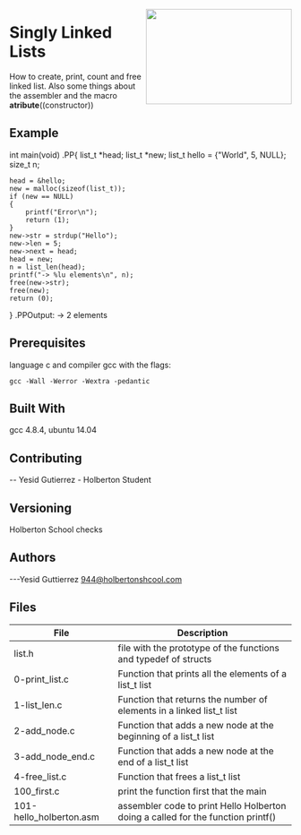 <p>
<img width="260" height="170" src="https://davidjohncoleman.com/wp-djc/wp-content/uploads/2017/06/HBTN-Borderless-CMYK-Logo-Vertical-Color-Black@1200ppi-300x236.png" align="right" >
</p>





# Singly Linked Lists
How to create, print, count and free linked list. Also some things about the assembler 
and the macro __atribute__((constructor))
  
## Example
int main(void)
.PP{
    list_t *head;
    list_t *new;
    list_t hello = {"World", 5, NULL};
    size_t n;

    head = &hello;
    new = malloc(sizeof(list_t));
    if (new == NULL)
    {
        printf("Error\n");
        return (1);
    }
    new->str = strdup("Hello");
    new->len = 5;
    new->next = head;
    head = new;
    n = list_len(head);
    printf("-> %lu elements\n", n);
    free(new->str);
    free(new);
    return (0);
}
.PPOutput:
-> 2 elements

## Prerequisites
language c and compiler gcc with the flags:
```
gcc -Wall -Werror -Wextra -pedantic
```
## Built With
gcc 4.8.4, ubuntu 14.04
## Contributing

-- Yesid Gutierrez - Holberton Student                                        

## Versioning

Holberton School checks

## Authors

  
---Yesid Guttierrez  944@holbertonshcool.com                                    

## Files

| File               | Description                              |
| ------------------ | ---------------------------------------- |
| list.h 		       |file with the prototype of the functions and typedef of structs  |
| 0-print_list.c	       |Function that prints all the elements of a list_t list |
| 1-list_len.c		       |Function that returns the number of elements in a linked list_t list  |
| 2-add_node.c		       |Function that adds a new node at the beginning of a list_t list  |
| 3-add_node_end.c	       |Function that adds a new node at the end of a list_t list  |
| 4-free_list.c                |Function that frees a list_t list  |
| 100_first.c                  |print the function first that the main  |
| 101-hello_holberton.asm      |assembler code to print Hello Holberton doing a called for the function printf() |
